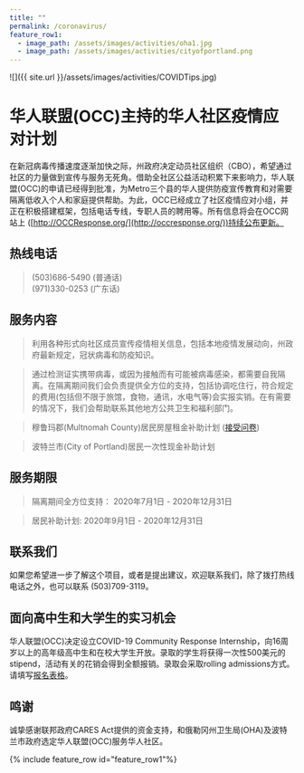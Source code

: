 ```yaml
---
title: ""
permalink: /coronavirus/
feature_row1:
  - image_path: /assets/images/activities/oha1.jpg
  - image_path: /assets/images/activities/cityofportland.png
---
```


![]({{ site.url }}/assets/images/activities/COVIDTips.jpg)

# 华人联盟(OCC)主持的华人社区疫情应对计划

在新冠病毒传播速度逐渐加快之际，州政府决定动员社区组织（CBO），希望通过社区的力量做到宣传与服务无死角。借助全社区公益活动积累下来影响力，华人联盟(OCC)的申请已经得到批准，为Metro三个县的华人提供防疫宣传教育和对需要隔离低收入个人和家庭提供帮助。为此，OCC已经成立了社区疫情应对小组，并正在积极搭建框架，包括电话专线，专职人员的聘用等。所有信息将会在OCC网站上 ([http://OCCResponse.org/](http://occresponse.org/))持续公布更新。

## 热线电话

> (503)686-5490 (普通话)  
> (971)330-0253 (广东话)  

## 服务内容

> 利用各种形式向社区成员宣传疫情相关信息，包括本地疫情发展动向，州政府最新规定，冠状病毒和防疫知识。

> 通过检测证实携带病毒，或因为接触而有可能被病毒感染，都需要自我隔离。在隔离期间我们会负责提供全方位的支持，包括协调吃住行，符合规定的费用(包括但不限于旅馆，食物，通讯，水电气等)会实报实销。在有需要的情况下，我们会帮助联系其他地方公共卫生和福利部门。

> 穆鲁玛郡(Multnomah County)居民房屋租金补助计划 ([接受问卷](https://www.portland.gov/sites/default/files/2020-08/cvrrp-intake-form_city-expanded-partners-and-wsi_pdf-fillable.pdf))

> 波特兰市(City of Portland)居民一次性现金补助计划

## 服务期限

> 隔离期间全方位支持： 2020年7月1日 - 2020年12月31日

> 居民补助计划: 2020年9月1日 - 2020年12月31日

## 联系我们

如果您希望进一步了解这个项目，或者是提出建议，欢迎联系我们，除了拨打热线电话之外，也可以联系 (503)709-3119。

## 面向高中生和大学生的实习机会

华人联盟(OCC)决定设立COVID-19 Community Response Internship，向16周岁以上的高年级高中生和在校大学生开放。录取的学生将获得一次性500美元的stipend，活动有关的花销会得到全额报销。录取会采取rolling admissions方式。请填写[报名表格](https://docs.google.com/forms/d/e/1FAIpQLSfkQbyH2lc3voR0aCBaZae0ZcndOnwwR5iFYxThN3jxoJNJ6Q/viewform?usp=sf_link)。

## 鸣谢

诚挚感谢联邦政府CARES Act提供的资金支持，和俄勒冈州卫生局(OHA)及波特兰市政府选定华人联盟(OCC)服务华人社区。

{% include feature_row id="feature_row1"%}
